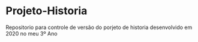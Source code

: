 # Projeto-Historia
 Repositorio para controle de versão do porjeto de historia desenvolvido em 2020 no meu 3º Ano
